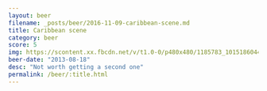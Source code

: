 ```yaml
---
layout: beer
filename: _posts/beer/2016-11-09-caribbean-scene.md
title: Caribbean scene
category: beer
score: 5
img: https://scontent.xx.fbcdn.net/v/t1.0-0/p480x480/1185783_10151860443868745_1132451963_n.jpg?oh=181991bd23c504f093e026cb3173a2be&oe=59BDC481
beer-date: "2013-08-18"
desc: "Not worth getting a second one"
permalink: /beer/:title.html
---
```


